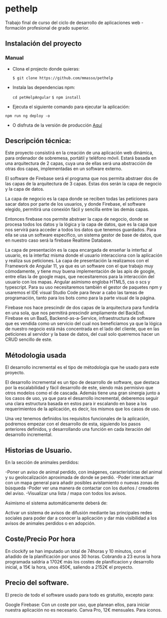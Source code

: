 # pethelp
Trabajo final de curso del ciclo de desarrollo de aplicaciones web - formación profesional de grado superior.

## Instalación del proyecto

### Manual

- Clona el projecto donde quieras:

  `$ git clone https://github.com/mmasso/pethelp`

- Instala las dependencias npm:
  
  `cd petHelpAngular`
  `$ npm install`
 
- Ejecuta el siguiente comando para ejecutar la aplicación:
 
 `npm run ng deploy -o`
 
 - O disfruta de la versión de producción [Aquí](https://pethelp-4495a.web.app/sign-in)


## Descripción técnica:


Este proyecto consistirá en la creación de una aplicación web dinámica, para ordenador de sobremesa, portátil y teléfono móvil.
Estará basada en una arquitectura de 2 capas, cuya una de ellas será una abstracción de otras dos capas, implementadas en un software externo.

El software de Firebase será el programa que nos permita abstraer dos de las capas de la arquitectura de 3 capas. Estas dos serán la capa de negocio y la capa de datos.

La capa de negocio es la capa donde se reciben todas las peticiones para sacar datos por parte de los usuarios, y donde Firebase, el software elegido, permitirá una conexión fácil y sencilla entre las demás capas.

Entonces firebase nos permite abstraer la capa de negocio, donde se procesa todos los datos y la lógica y la capa de datos, que es la capa que nos servirá para acceder a todos los datos que tenemos guardados. Para ella se usa un software específico, un sistema gestor de base de datos, que en nuestro caso será la firebase Realtime Database.

La capa de presentación es la capa encargada de enseñar la interfaz al usuario, es la interfaz misma donde el usuario interacciona con la aplicación y realiza sus peticiones. La capa de presentación la realizamos con el Framework de Angular 11, ya que es un software con el que trabajo muy cómodamente, y tiene muy buena implementación de las apis de google, entre ellas la de google maps, que necesitaremos para la interacción del usuario con los mapas. Angular asimismo engloba HTML5, css o scs y typescript. Para su uso necesitaremos también el gestor de paquetes npm y usaremos el IDE visual Studio Code para llevar a cabo las tareas de programación, tanto para los bots como para la parte visual de la página.

Firebase nos hace prescindir de dos capas de la arquitectura para fundirla en una sola, que nos permitirá prescindir ampliamente del BackEnd. Firebase es un BaaS, Backend-as-a-Service, infraestructura de software que es vendida como un servicio del cual nos beneficiamos ya que la lógica de nuestro negocio está más concentrada en el lado del cliente, que en las peticiones al servidor y la base de datos, del cual solo querremos hacer un CRUD sencillo de este.


## Métodologia usada

El desarrollo incremental es el tipo de métodologia que he usado para este proyecto.

El desarrollo incremental es un tipo de desarrollo de software, que destaca por la escalabilidad y fácil desarrollo de este, siendo más permisivo que otros modelos como el de cascada. Además tiene una gran sinergia junto a los casos de uso, ya que para el desarrollo incremental, deberemos seguir una clara estructura basada en estos para ir escalando en base a los requerimientos de la aplicación, es decir, los mismos que los casos de uso.

Una vez tenemos definidos los requisitos funcionales de la aplicación, podremos empezar con el desarrollo de esta, siguiendo los pasos anteriores definidos, y desarrollando una función en cada iteración del desarrollo incremental.

## Historias de Usuario.

En la sección de animales perdidos:

-Poner un aviso de animal perdido, con imágenes, características del animal y su geolocalización aproximada de donde se perdió.
-Poder interactuar con un mapa general para añadir posibles avistamiento o nuevas zonas de búsqueda
-Poder ver una manera de contactar con los dueños / creadores del aviso.
-Visualizar una lista / mapa con todos los avisos.

Asimismo el sistema automáticamente deberá de:

Activar un sistema de avisos de difusión mediante las principales redes sociales para poder dar a conocer la aplicación y dar más visibilidad a los avisos de animales perdidos o en adopción.

## Coste/Precio Por hora

En clockify se han imputado un total de 74horas y 10 minutos, con el añadido de la planificación por unos 30 horas. Cobrando a 23 euros la hora programada saldria a 1702€ más los costes de planificacion y desarrollo inicial, a 15€ la hora, unos 450€, saliendo a 2152€ el proyecto.

## Precio del software.

El precio de todo el software usado para todo es gratuitio, excepto para:

Google Firebase: Con un coste por uso, que planean ellos, para iniciar nuestra aplicación no es necesario.
Canva Pro, 12€ mensuales. Para iconos.


